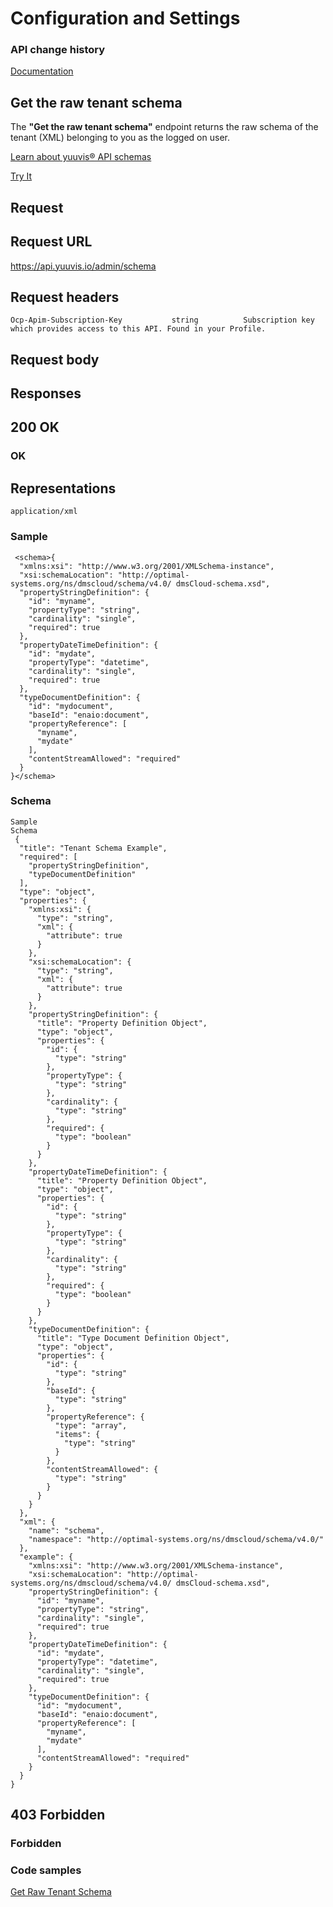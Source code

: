 # Configuration and Settings

### API change history

[Documentation](https://yuuvis.io/how-to)


## Get the raw tenant schema

The **"Get the raw tenant schema"** endpoint returns the raw schema of the tenant (XML) belonging to you as the logged on user.

[Learn about yuuvis® API schemas](https://yuuvis.io/how-to/schema)

[Try It](https://yuuvis.io/docs/services/yuuvis-admin/operations/get-admin-schema/console)

## Request

## Request URL

https://api.yuuvis.io/admin/schema

## Request headers

```
Ocp-Apim-Subscription-Key           string          Subscription key which provides access to this API. Found in your Profile.

```

## Request body

## Responses

## 200 OK

### OK

## Representations

`application/xml`

### Sample

```
 <schema>{
  "xmlns:xsi": "http://www.w3.org/2001/XMLSchema-instance",
  "xsi:schemaLocation": "http://optimal-systems.org/ns/dmscloud/schema/v4.0/ dmsCloud-schema.xsd",
  "propertyStringDefinition": {
    "id": "myname",
    "propertyType": "string",
    "cardinality": "single",
    "required": true
  },
  "propertyDateTimeDefinition": {
    "id": "mydate",
    "propertyType": "datetime",
    "cardinality": "single",
    "required": true
  },
  "typeDocumentDefinition": {
    "id": "mydocument",
    "baseId": "enaio:document",
    "propertyReference": [
      "myname",
      "mydate"
    ],
    "contentStreamAllowed": "required"
  }
}</schema>

```
### Schema

```
Sample
Schema
 {
  "title": "Tenant Schema Example",
  "required": [
    "propertyStringDefinition",
    "typeDocumentDefinition"
  ],
  "type": "object",
  "properties": {
    "xmlns:xsi": {
      "type": "string",
      "xml": {
        "attribute": true
      }
    },
    "xsi:schemaLocation": {
      "type": "string",
      "xml": {
        "attribute": true
      }
    },
    "propertyStringDefinition": {
      "title": "Property Definition Object",
      "type": "object",
      "properties": {
        "id": {
          "type": "string"
        },
        "propertyType": {
          "type": "string"
        },
        "cardinality": {
          "type": "string"
        },
        "required": {
          "type": "boolean"
        }
      }
    },
    "propertyDateTimeDefinition": {
      "title": "Property Definition Object",
      "type": "object",
      "properties": {
        "id": {
          "type": "string"
        },
        "propertyType": {
          "type": "string"
        },
        "cardinality": {
          "type": "string"
        },
        "required": {
          "type": "boolean"
        }
      }
    },
    "typeDocumentDefinition": {
      "title": "Type Document Definition Object",
      "type": "object",
      "properties": {
        "id": {
          "type": "string"
        },
        "baseId": {
          "type": "string"
        },
        "propertyReference": {
          "type": "array",
          "items": {
            "type": "string"
          }
        },
        "contentStreamAllowed": {
          "type": "string"
        }
      }
    }
  },
  "xml": {
    "name": "schema",
    "namespace": "http://optimal-systems.org/ns/dmscloud/schema/v4.0/"
  },
  "example": {
    "xmlns:xsi": "http://www.w3.org/2001/XMLSchema-instance",
    "xsi:schemaLocation": "http://optimal-systems.org/ns/dmscloud/schema/v4.0/ dmsCloud-schema.xsd",
    "propertyStringDefinition": {
      "id": "myname",
      "propertyType": "string",
      "cardinality": "single",
      "required": true
    },
    "propertyDateTimeDefinition": {
      "id": "mydate",
      "propertyType": "datetime",
      "cardinality": "single",
      "required": true
    },
    "typeDocumentDefinition": {
      "id": "mydocument",
      "baseId": "enaio:document",
      "propertyReference": [
        "myname",
        "mydate"
      ],
      "contentStreamAllowed": "required"
    }
  }
}
```

## 403 Forbidden

### Forbidden

### Code samples

[Get Raw Tenant Schema](./Get-Tenant-Schema-Raw.py)